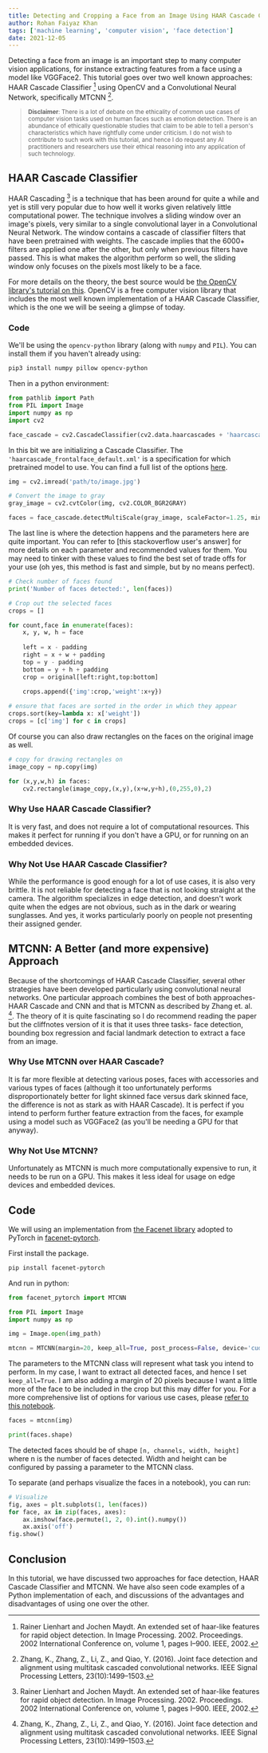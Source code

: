 ```yaml
---
title: Detecting and Cropping a Face from an Image Using HAAR Cascade Classifier and MTCNN
author: Rohan Faiyaz Khan
tags: ['machine learning', 'computer vision', 'face detection']
date: 2021-12-05
---
```


Detecting a face from an image is an important step to many computer vision applications, for instance extracting features from a face using a model like VGGFace2. This tutorial goes over two well known approaches: HAAR Cascade Classifier [^1] using OpenCV and a Convolutional Neural Network, specifically MTCNN [^2].

> <small>__Disclaimer__: There is a lot of debate on the ethicality of common use cases of computer vision tasks used on human faces such as emotion detection. There is an abundance of ethically questionable studies that claim to be able to tell a person's characteristics which have rightfully come under criticism. I do not wish to contribute to such work with this tutorial, and hence I do request any AI practitioners and researchers use their ethical reasoning into any application of such technology.</small>
## HAAR Cascade Classifier

HAAR Cascading [^1] is a technique that has been around for quite a while and yet is still very popular due to how well it works given relatively little computational power. The technique involves a sliding window over an image's pixels, very similar to a single convolutional layer in a Convolutional Neural Network. The window contains a cascade of classifier filters that have been pretrained with weights. The cascade implies that the 6000+ filters are applied one after the other, but only when previous filters have passed. This is what makes the algorithm perform so well, the sliding window only focuses on the pixels most likely to be a face.

For more details on the theory, the best source would be [the OpenCV library's tutorial on this](https://docs.opencv.org/3.4/db/d28/tutorial_cascade_classifier.html). OpenCV is a free computer vision library that includes the most well known implementation of a HAAR Cascade Classifier, which is the one we will be seeing a glimpse of today.

### Code

We'll be using the `opencv-python` library (along with `numpy` and `PIL`). You can install them if you haven't already using:

```bash
pip3 install numpy pillow opencv-python
```

Then in a python environment:

```python
from pathlib import Path
from PIL import Image
import numpy as np
import cv2

face_cascade = cv2.CascadeClassifier(cv2.data.haarcascades + 'haarcascade_frontalface_default.xml')
```

In this bit we are initializing a Cascade Classifier. The `'haarcascade_frontalface_default.xml'` is a specification for which pretrained model to use. You can find a full list of the options [here](https://github.com/opencv/opencv/tree/master/data/haarcascades).

```python
img = cv2.imread('path/to/image.jpg')

# Convert the image to gray 
gray_image = cv2.cvtColor(img, cv2.COLOR_BGR2GRAY)

faces = face_cascade.detectMultiScale(gray_image, scaleFactor=1.25, minNeighbors=3, minSize=(40,40))
```
The last line is where the detection happens and the parameters here are quite important. You can refer to [this stackoverflow user's answer] for more details on each parameter and recommended values for them. You may need to tinker with these values to find the best set of trade offs for your use (oh yes, this method is fast and simple, but by no means perfect).

```python
# Check number of faces found
print('Number of faces detected:', len(faces))

# Crop out the selected faces
crops = []

for count,face in enumerate(faces):
    x, y, w, h = face
    
    left = x - padding
    right = x + w + padding
    top = y - padding
    bottom = y + h + padding
    crop = original[left:right,top:bottom]

    crops.append({'img':crop,'weight':x+y})
    
# ensure that faces are sorted in the order in which they appear
crops.sort(key=lambda x: x['weight'])
crops = [c['img'] for c in crops]
```

Of course you can also draw rectangles on the faces on the original image as well.

```python
# copy for drawing rectangles on
image_copy = np.copy(img)

for (x,y,w,h) in faces:
    cv2.rectangle(image_copy,(x,y),(x+w,y+h),(0,255,0),2)
```

### Why Use HAAR Cascade Classifier?

It is very fast, and does not require a lot of computational resources. This makes it perfect for running if you don't have a GPU, or for running on an embedded devices.

### Why Not Use HAAR Cascade Classifier?

While the performance is good enough for a lot of use cases, it is also very brittle. It is not reliable for detecting a face that is not looking straight at the camera. The algorithm specializes in edge detection, and doesn't work quite when the edges are not obvious, such as in the dark or wearing sunglasses. And yes, it works particularly poorly on people not presenting their assigned gender.

## MTCNN: A Better (and more expensive) Approach

Because of the shortcomings of HAAR Cascade Classifier, several other strategies have been developed particularly using convolutional neural networks. One particular approach combines the best of both approaches- HAAR Cascade and CNN and that is MTCNN as described by Zhang et. al. [^2]. The theory of it is quite fascinating so I do recommend reading the paper but the cliffnotes version of it is that it uses three tasks- face detection, bounding box regression and facial landmark detection to extract a face from an image.

### Why Use MTCNN over HAAR Cascade?

It is far more flexible at detecting various poses, faces with accessories and various types of faces (although it too unfortunately performs disproportionately better for light skinned face versus dark skinned face, the difference is not as stark as with HAAR Cascade). It is perfect if you intend to perform further feature extraction from the faces, for example using a model such as VGGFace2 (as you'll be needing a GPU for that anyway).

### Why Not Use MTCNN?

Unfortunately as MTCNN is much more computationally expensive to run, it needs to be run on a GPU. This makes it less ideal for usage on edge devices and embedded devices. 

## Code

We will using an implementation from [the Facenet library](https://github.com/davidsandberg/facenet) adopted to PyTorch in [facenet-pytorch](https://github.com/timesler/facenet-pytorch).

First install the package.

```bash
pip install facenet-pytorch
```

And run in python:

```python
from facenet_pytorch import MTCNN

from PIL import Image
import numpy as np

img = Image.open(img_path)

mtcnn = MTCNN(margin=20, keep_all=True, post_process=False, device='cuda:0')
```
The parameters to the MTCNN class will represent what task you intend to perform. In my case, I want to extract all detected faces, and hence I set `keep_all=True`. I am also adding a margin of 20 pixels because I want a little more of the face to be included in the crop but this may differ for you. For a more comprehensive list of options for various use cases, please [refer to this notebook](https://www.kaggle.com/timesler/guide-to-mtcnn-in-facenet-pytorch).

```python
faces = mtcnn(img)

print(faces.shape)
```
The detected faces should be of shape `[n, channels, width, height]` where n is the number of faces detected. Width and height can be configured by passing a parameter to the MTCNN class.

To separate (and perhaps visualize the faces in a notebook), you can run:

```python
# Visualize
fig, axes = plt.subplots(1, len(faces))
for face, ax in zip(faces, axes):
    ax.imshow(face.permute(1, 2, 0).int().numpy())
    ax.axis('off')
fig.show()
```

## Conclusion

In this tutorial, we have discussed two approaches for face detection, HAAR Cascade Classifier and MTCNN. We have also seen code examples of a Python implementation of each, and discussions of the advantages and disadvantages of using one over the other.


[^1]: Rainer Lienhart and Jochen Maydt. An extended set of haar-like features for rapid object detection. In Image Processing. 2002. Proceedings. 2002 International Conference on, volume 1, pages I–900. IEEE, 2002.

[^2]: Zhang, K., Zhang, Z., Li, Z., and Qiao, Y. (2016). Joint face detection and alignment using multitask cascaded convolutional networks. IEEE Signal Processing Letters, 23(10):1499–1503.


